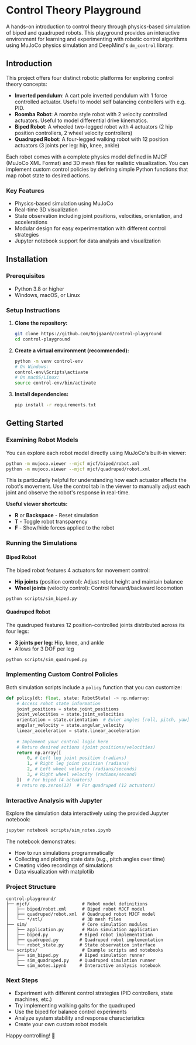 # Control Theory Playground

A hands-on introduction to control theory through physics-based simulation of biped and quadruped robots. This playground provides an interactive environment for learning and experimenting with robotic control algorithms using MuJoCo physics simulation and DeepMind's `dm_control` library.

## Introduction

This project offers four distinct robotic platforms for exploring control theory concepts:
- **Inverted pendulum**: A cart pole inverted pendulum with 1 force controlled actuator. Useful to model self balancing controllers with e.g. PID.
- **Roomba Robot**: A roomba style robot with 2 velocity controlled actuators. 
Useful to model differential drive kinematics.
- **Biped Robot**: A wheeled two-legged robot with 4 actuators (2 hip position controllers, 2 wheel velocity controllers)
- **Quadruped Robot**: A four-legged walking robot with 12 position actuators (3 joints per leg: hip, knee, ankle)

Each robot comes with a complete physics model defined in MJCF (MuJoCo XML Format) and 3D mesh files for realistic visualization. You can implement custom control policies by defining simple Python functions that map robot state to desired actions.

### Key Features

- Physics-based simulation using MuJoCo
- Real-time 3D visualization
- State observation including joint positions, velocities, orientation, and accelerations
- Modular design for easy experimentation with different control strategies
- Jupyter notebook support for data analysis and visualization

## Installation

### Prerequisites

- Python 3.8 or higher
- Windows, macOS, or Linux

### Setup Instructions

1. **Clone the repository:**
   ```bash
   git clone https://github.com/Nojgaard/control-playground
   cd control-playground
   ```

2. **Create a virtual environment (recommended):**
   ```bash
   python -m venv control-env
   # On Windows:
   control-env\Scripts\activate
   # On macOS/Linux:
   source control-env/bin/activate
   ```

3. **Install dependencies:**
   ```bash
   pip install -r requirements.txt
   ```

## Getting Started

### Examining Robot Models

You can explore each robot model directly using MuJoCo's built-in viewer:

```bash
python -m mujoco.viewer --mjcf mjcf/biped/robot.xml
python -m mujoco.viewer --mjcf mjcf/quadruped/robot.xml
```

This is particularly helpful for understanding how each actuator affects the robot's movement. Use the control tab in the viewer to manually adjust each joint and observe the robot's response in real-time.

**Useful viewer shortcuts:**
- **R** or **Backspace** - Reset simulation
- **T** - Toggle robot transparency
- **F** - Show/hide forces applied to the robot

### Running the Simulations

#### Biped Robot

The biped robot features 4 actuators for movement control:
- **Hip joints** (position control): Adjust robot height and maintain balance
- **Wheel joints** (velocity control): Control forward/backward locomotion

```bash
python scripts/sim_biped.py
```

#### Quadruped Robot

The quadruped features 12 position-controlled joints distributed across its four legs:
- **3 joints per leg**: Hip, knee, and ankle
- Allows for 3 DOF per leg

```bash
python scripts/sim_quadruped.py
```

### Implementing Custom Control Policies

Both simulation scripts include a `policy` function that you can customize:

```python
def policy(dt: float, state: RobotState) -> np.ndarray:
    # Access robot state information
    joint_positions = state.joint_positions
    joint_velocities = state.joint_velocities
    orientation = state.orientation  # Euler angles [roll, pitch, yaw]
    angular_velocity = state.angular_velocity
    linear_acceleration = state.linear_acceleration
    
    # Implement your control logic here
    # Return desired actions (joint positions/velocities)
    return np.array([
        0, # Left leg joint position (radians)
        1, # Right leg joint position (radians)
        2, # Left wheel velocity (radians/seconds)
        3, # Right wheel velocity (radians/second)
    ])  # For biped (4 actuators)
    # return np.zeros(12)  # For quadruped (12 actuators)
```

### Interactive Analysis with Jupyter

Explore the simulation data interactively using the provided Jupyter notebook:

```bash
jupyter notebook scripts/sim_notes.ipynb
```

The notebook demonstrates:
- How to run simulations programmatically
- Collecting and plotting state data (e.g., pitch angles over time)
- Creating video recordings of simulations
- Data visualization with matplotlib

### Project Structure

```
control-playground/
├── mjcf/                    # Robot model definitions
│   ├── biped/robot.xml      # Biped robot MJCF model
│   ├── quadruped/robot.xml  # Quadruped robot MJCF model
│   └── */stl/               # 3D mesh files
├── sim/                     # Core simulation modules
│   ├── application.py       # Main simulation application
│   ├── biped.py            # Biped robot implementation
│   ├── quadruped.py        # Quadruped robot implementation
│   └── robot_state.py      # State observation interface
└── scripts/                 # Example scripts and notebooks
    ├── sim_biped.py        # Biped simulation runner
    ├── sim_quadruped.py    # Quadruped simulation runner
    └── sim_notes.ipynb     # Interactive analysis notebook
```

### Next Steps

- Experiment with different control strategies (PID controllers, state machines, etc.)
- Try implementing walking gaits for the quadruped
- Use the biped for balance control experiments
- Analyze system stability and response characteristics
- Create your own custom robot models

Happy controlling! 🤖